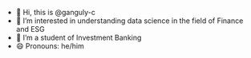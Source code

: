 - 👋 Hi, this is @ganguly-c
- 👀 I’m interested in understanding data science in the field of Finance and ESG
- 🌱 I’m a student of Investment Banking
- 😄 Pronouns: he/him  

